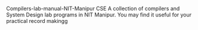  Compilers-lab-manual-NIT-Manipur CSE
 A collection of compilers  and System Design lab programs in NIT Manipur. You may find it useful for your practical record makingg
